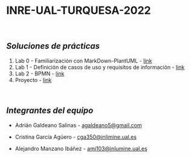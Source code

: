 # **INRE-UAL-TURQUESA-2022**

<br>

## ***Soluciones de prácticas***

1. Lab 0 - Familiarización con MarkDown-PlantUML - [link](https://github.com/ags000/INRE-UAL-TURQUESA-2022/tree/main/lab0#readme)
2. Lab 1 - Definición de casos de uso y requisitos de información - [link](https://github.com/ags000/INRE-UAL-TURQUESA-2022/tree/main/lab1)
3. Lab 2 - BPMN - [link](https://github.com/ags000/INRE-UAL-TURQUESA-2022/tree/main/lab2) 
4. Proyecto - [link](https://github.com/ags000/INRE-UAL-TURQUESA-2022/tree/main/Proyecto)

<br>

## ***Integrantes del equipo***

* Adrián Galdeano Salinas - agaldeano5@gmail.com

* Cristina García Agüero - cga350@inlimine.ual.es

* Alejandro Manzano Ibáñez - ami103@inlumine.ual.es
